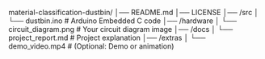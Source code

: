 material-classification-dustbin/
│── README.md
│── LICENSE
│── /src
│   └── dustbin.ino         # Arduino Embedded C code
│── /hardware
│   └── circuit_diagram.png # Your circuit diagram image
│── /docs
│   └── project_report.md   # Project explanation
│── /extras
│   └── demo_video.mp4      # (Optional: Demo or animation)
